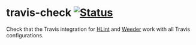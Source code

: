 # travis-check [![Status](https://img.shields.io/travis/ndmitchell/travis-check.svg?label=Status)](https://travis-ci.org/ndmitchell/travis-check)

Check that the Travis integration for [HLint](https://github.com/ndmitchell/hlint) and [Weeder](https://github.com/ndmitchell/weeder) work with all Travis configurations.
